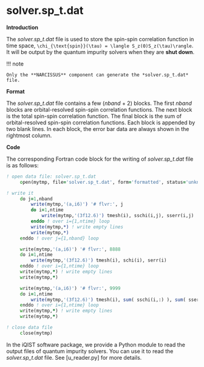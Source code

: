 # solver.sp_t.dat

**Introduction**

The *solver.sp_t.dat* file is used to store the spin-spin correlation function in time space, ``\chi_{\text{spin}}(\tau) = \langle S_z(0)S_z(\tau)\rangle``. It will be output by the quantum impurity solvers when they are **shut down**.

!!! note

    Only the **NARCISSUS** component can generate the *solver.sp_t.dat* file.

**Format**

The *solver.sp_t.dat* file contains a few (*nband* + 2) blocks. The first *nband* blocks are orbital-resolved spin-spin correlation functions. The next block is the total spin-spin correlation function. The final block is the sum of orbital-resolved spin-spin correlation functions. Each block is appended by two blank lines. In each block, the error bar data are always shown in the rightmost column.

**Code**

The corresponding Fortran code block for the writing of *solver.sp_t.dat* file is as follows:

```fortran
! open data file: solver.sp_t.dat
     open(mytmp, file='solver.sp_t.dat', form='formatted', status='unknown')

! write it
     do j=1,nband
         write(mytmp,'(a,i6)') '# flvr:', j
         do i=1,ntime
             write(mytmp,'(3f12.6)') tmesh(i), sschi(i,j), sserr(i,j)
         enddo ! over i={1,ntime} loop
         write(mytmp,*) ! write empty lines
         write(mytmp,*)
     enddo ! over j={1,nband} loop

     write(mytmp,'(a,i6)') '# flvr:', 8888
     do i=1,ntime
         write(mytmp,'(3f12.6)') tmesh(i), schi(i), serr(i) 
     enddo ! over i={1,ntime} loop
     write(mytmp,*) ! write empty lines
     write(mytmp,*)

     write(mytmp,'(a,i6)') '# flvr:', 9999
     do i=1,ntime
         write(mytmp,'(3f12.6)') tmesh(i), sum( sschi(i,:) ), sum( sserr(i,:) )
     enddo ! over i={1,ntime} loop
     write(mytmp,*) ! write empty lines
     write(mytmp,*)

! close data file
     close(mytmp)
```

In the iQIST software package, we provide a Python module to read the output files of quantum impurity solvers. You can use it to read the *solver.sp_t.dat* file. See [u_reader.py] for more details.
